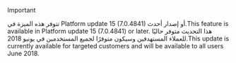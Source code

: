 > [!IMPORTANT]
> <span data-ttu-id="d93da-101">تتوفر هذه الميزة في Platform update 15 (7.0.4841) أو إصدار أحدث.</span><span class="sxs-lookup"><span data-stu-id="d93da-101">This feature is available in Platform update 15 (7.0.4841) or later.</span></span> <span data-ttu-id="d93da-102">هذا التحديث متوفر حاليًا للعملاء المستهدفين وسيكون متوفرًا لجميع المستخدمين في يونيو 2018.</span><span class="sxs-lookup"><span data-stu-id="d93da-102">This update is currently available for targeted customers and will be available to all users June 2018.</span></span>
